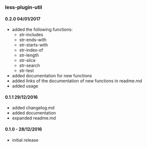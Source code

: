 ### less-plugin-util

#### 0.2.0 04/01/2017
* added the following functions:
    * str-includes
    * str-ends-with
    * str-starts-with
    * str-index-of
    * str-length
    * str-slice
    * str-search
    * str-test
* added documentation for new functions
* added links of the documentation of new functions in readme.md
* added usage

#### 0.1.1 29/12/2016
* added changelog.md
* added documentation
* expanded readme.md
 
#### 0.1.0  -  28/12/2016
* initial release